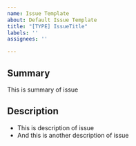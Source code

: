 ```yaml
---
name: Issue Template
about: Default Issue Template
title: "[TYPE] IssueTitle"
labels: ''
assignees: ''

---
```


## Summary
This is summary of issue

## Description
- This is description of issue
- And this is another description of issue
